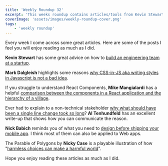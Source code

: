 ```yaml
---
title: 'Weekly Roundup 32'
excerpt: 'This weeks roundup contains articles/tools from Kevin Stewart, Mark Dalgleish, Mike Mangialardi, Al Tenhundfeld, Nick Babich and Nicky Case'
coverImage: 'assets/images/weekly-roundup-cover.png'
tags:
    - 'weekly roundup'
---
```


Every week I come across some great articles. Here are some of the posts I feel you will enjoy reading as much as I did.

**Kevin Stewart** has some great advice on how to [build an engineering team at a startup](https://increment.com/teams/how-to-build-a-startup-engineering-team/).

**Mark Dalgleish** highlights some reasons [why CSS-in-JS aka writing styles in Javascript is not a bad idea](https://medium.com/seek-blog/a-unified-styling-language-d0c208de2660).

If you struggle to understand React Components, **Mike Mangialardi** has a helpful [comparison between the components in a React application and the hierarchy of a village](https://medium.com/coding-artist/how-pure-css-images-helped-me-understand-react-components-3ad7b05051b0).

Ever had to explain to a non-technical stakeholder [why what should have been a single line change took so long](https://www.simplethread.com/dear-client-heres-why-that-change-took-so-long/)? **Al Tenhundfeld** has an excellent write-up that shows how you can communicate the reason.

**Nick Babich** reminds you of what you need to [design before shipping your mobile app](https://uxplanet.org/30-things-we-often-forget-when-designing-mobile-apps-ae30cc3b2c6b). I think most of them can also be applied to Web apps.

The Parable of Polygons by **Nicky Case** is a playable illustration of how "[harmless choices can make a harmful world](https://ncase.me/polygons/)".

Hope you enjoy reading these articles as much as I did.
